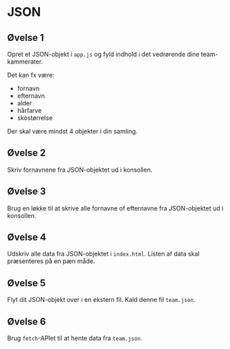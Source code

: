 # JSON

## Øvelse 1
Opret et JSON-objekt i `app.js` og fyld indhold i det vedrørende dine team-kammerater.

Det kan fx være:
- fornavn
- efternavn
- alder
- hårfarve
- skostørrelse

Der skal være mindst 4 objekter i din samling.

## Øvelse 2

Skriv fornavnene fra JSON-objektet ud i konsollen.

## Øvelse 3

Brug en løkke til at skrive alle fornavne of efternavne fra JSON-objektet ud i konsollen.

## Øvelse 4

Udskriv alle data fra JSON-objektet i `index.html`. Listen af data skal præsenteres på en pæn måde.

## Øvelse 5

Flyt dit JSON-objekt over i en ekstern fil. Kald denne fil `team.json`.

## Øvelse 6

Brug `fetch`-APIet til at hente data fra `team.json`.
